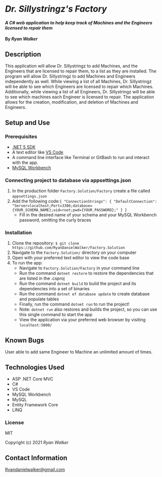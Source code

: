 # _Dr. Sillystringz's Factory_

#### _A C# web application to help keep track of Machines and the Engineers licensed to repair them_

#### By _Ryan Walker_

## Description
This application will allow Dr. Sillystringz to add Machines, and the Engineers that are licensed to repair them, to a list as they are installed. The program will allow Dr. Sillystringz to add Machines and Engineers independently as well. While viewing a list of all Machines, Dr. Sillystringz will be able to see which Engineers are licensed to repair which Machines. Additionally, while viewing a list of all Engineers, Dr. Sillystringz will be able to see which machines each Engineer is licensed to repair. The application allows for the creation, modification, and deletion of Machines and Engineers.   

## Setup and Use

### Prerequisites
* [.NET 5 SDK](https://dotnet.microsoft.com/download/dotnet/5.0)
* A text editor like [VS Code](https://code.visualstudio.com/)
* A command line interface like Terminal or GitBash to run and interact with the app.
* [MySQL Workbench](https://www.mysql.com/products/workbench/)

### Connecting project to database via appsettings.json
1. In the production folder `Factory.Solution/Factory` create a file called `appsettings.json`
2. Add the following code:`{
  "ConnectionStrings": {
    "DefaultConnection": "Server=localhost;Port=3306;database={YOUR_SCHEMA_NAME};uid=root;pwd={YOUR_PASSWORD};"
  }
}`
   * Fill in the desired name of your schema and your MySQL Workbench password, omitting the curly braces

### Installation
1. Clone the repository: `$ git clone https://github.com/RyanDanielWalker/Factory.Solution`
2. Navigate to the `Factory.Solution/` directory on your computer
3. Open with your preferred text editor to view the code base
4. To run the app:
    * Navigate to `Factory.Solution/Factory` in your command line
    * Run the command `dotnet restore` to restore the dependencies that are listed in the .csproj
    * Run the command `dotnet build` to build the project and its dependencies into a set of binaries
    * Run the command `dotnet ef database update` to create database and populate tables
    * Finally, run the command `dotnet run` to run the project!
    * Note: `dotnet run` also restores and builds the project, so you can use this single command to start the app
    * View the application via your preferred web browser by visiting `localhost:5000/`


## Known Bugs
User able to add same Engineer to Machine an unlimited amount of times.

## Technologies Used
* ASP .NET Core MVC
* C#
* VS Code
* MySQL Workbench
* MySQL
* Entity Framework Core
* LINQ

### License

MIT

Copyright (c) 2021 _Ryan Walker_

## Contact Information
[Ryandanielwalker@gmail.com](mailto:ryandanielwalker@gmail.com)




